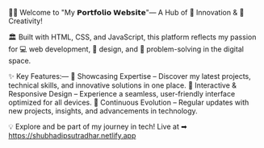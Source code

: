 🙋🏻 Welcome to "My 𝗣𝗼𝗿𝘁𝗳𝗼𝗹𝗶𝗼 𝗪𝗲𝗯𝘀𝗶𝘁𝗲"— A Hub of 🚀 Innovation & 🎨 Creativity! 

🏛 Built with HTML, CSS, and JavaScript, this platform reflects my passion for 💻 web development, 🎨 design, and 🧩 problem-solving in the digital space. 

✨ Key Features:—
🚀 Showcasing Expertise – Discover my latest projects, technical skills, and innovative solutions in one place. 
📱 Interactive & Responsive Design – Experience a seamless, user-friendly interface optimized for all devices. 
🔄 Continuous Evolution – Regular updates with new projects, insights, and advancements in technology. 

💡 Explore and be part of my journey in tech! Live at ➡ https://shubhadipsutradhar.netlify.app
